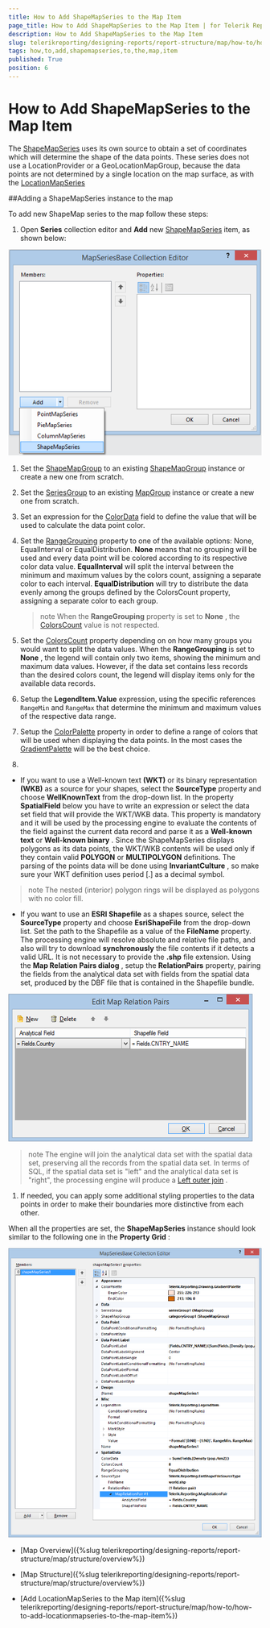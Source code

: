 ```yaml
---
title: How to Add ShapeMapSeries to the Map Item
page_title: How to Add ShapeMapSeries to the Map Item | for Telerik Reporting Documentation
description: How to Add ShapeMapSeries to the Map Item
slug: telerikreporting/designing-reports/report-structure/map/how-to/how-to-add-shapemapseries-to-the-map-item
tags: how,to,add,shapemapseries,to,the,map,item
published: True
position: 6
---
```


# How to Add ShapeMapSeries to the Map Item



The [ShapeMapSeries](/reporting/api/Telerik.Reporting.ShapeMapSeries) uses its own source to obtain a set of coordinates which will         determine the shape of the data points. These series does not use a LocationProvider or a GeoLocationMapGroup, because the data points         are not determined by a single location on the map surface, as with the [LocationMapSeries](/reporting/api/Telerik.Reporting.LocationMapSeries)

##Adding a ShapeMapSeries instance to the map

To add new ShapeMap series to the map follow these steps:         

1. Open __Series__  collection editor and __Add__  new               [ShapeMapSeries](/reporting/api/Telerik.Reporting.ShapeMapSeries) item, as shown below:               

  ![Choropleth Add Shape Map Series](images/Map/Choropleth/Choropleth_AddShapeMapSeries.png)

1. Set the [ShapeMapGroup](/reporting/api/Telerik.Reporting.ShapeMapSeries#Telerik_Reporting_ShapeMapSeries_ShapeMapGroup) to an existing               [ShapeMapGroup](/reporting/api/Telerik.Reporting.ShapeMapGroup) instance or create a new one from scratch.             

1. Set the [SeriesGroup](/reporting/api/Telerik.Reporting.MapSeriesBase#Telerik_Reporting_MapSeriesBase_SeriesGroup) to an existing               [MapGroup](/reporting/api/Telerik.Reporting.MapGroup) instance or create a new one from scratch.             

1. Set an expression for the [ColorData](/reporting/api/Telerik.Reporting.ShapeMapSeries#Telerik_Reporting_ShapeMapSeries_ColorData) field to define the value               that will be used to calculate the data point color.             

1. Set the [RangeGrouping](/reporting/api/Telerik.Reporting.ShapeMapSeries#Telerik_Reporting_ShapeMapSeries_RangeGrouping) property to one of the available options:               None, EqualInterval or EqualDistribution.               __None__  means that no grouping will be used and every data point will be colored according to its respective color data value.               __EqualInterval__  will split the interval between the minimum and maximum values by the colors count, assigning a separate color to each interval.               __EqualDistribution__  will try to distribute the data evenly among the groups defined by the ColorsCount property, assigning a separate color to each group.             

   >note When the  __RangeGrouping__  property is set to  __None__ ,                 the [ColorsCount](/reporting/api/Telerik.Reporting.ShapeMapSeries#Telerik_Reporting_ShapeMapSeries_ColorsCount) value is not respected.               

1. Set the [ColorsCount](/reporting/api/Telerik.Reporting.ShapeMapSeries#Telerik_Reporting_ShapeMapSeries_ColorsCount) property depending on on how many groups               you would want to split the data values. When the __RangeGrouping__  is set to __None__ , the legend               will contain only two items, showing the minimum and maximum data values. However, if the data set contains less records than the desired               colors count, the legend will display items only for the available data records.                           

1. Setup the __LegendItem.Value__  expression, using the specific references `RangeMin` and               `RangeMax` that determine the minimum and maximum values of the respective data range.             

1. Setup the [ColorPalette](/reporting/api/Telerik.Reporting.GraphSeriesBase#Telerik_Reporting_GraphSeriesBase_ColorPalette) property in order to define a range of               colors that will be used when displaying the data points. In the most cases the               [GradientPalette](/reporting/api/Telerik.Reporting.Drawing.GradientPalette) will be the best choice.             

1. 

   + If you want to use a Well-known text __(WKT)__  or its binary representation __(WKB)__                    as a source for your shapes, select the __SourceType__  property and choose __WellKnownText__                    from the drop-down list. In the property __SpatialField__  below you have to write an expression or select the data set                   field that will provide the WKT/WKB data. This property is mandatory and it will be used by the processing engine to evaluate                   the contents of the field against the current data record and parse it as a __Well-known text__  or                   __Well-known binary__ . Since the ShapeMapSeries displays polygons as its data points, the WKT/WKB contents will be used                   only if they contain valid __POLYGON__  or __MULTIPOLYGON__  definitions.                    The parsing of the points data will be done using __InvariantCulture__ , so make sure your WKT definition uses period [.] as                   a decimal symbol.                 

   >note The nested (interior) polygon rings will be displayed as polygons with no color fill.                   

   + If you want to use an __ESRI Shapefile__  as a shapes source, select the __SourceType__  property and                   choose __EsriShapeFile__  from the drop-down list.                 Set the path to the Shapefile as a value of the __FileName__  property. The processing engine will resolve                   absolute and relative file paths, and also will try to download __synchronously__  the file contents                   if it detects a valid URL. It is not necessary to provide the __.shp__  file extension.                 Using the __Map Relation Pairs dialog__ , setup the __RelationPairs__  property, pairing the fields                    from the analytical data set with fields from the spatial data set, produced by the DBF file that is contained in the Shapefile bundle.                   

  ![Choropleth Map Relation Pairs Dialog](images/Map/Choropleth/Choropleth_MapRelationPairsDialog.png)

   >note The engine will join the analytical data set with the spatial data set, preserving all the records from the spatial data set.                     In terms of SQL, if the spatial data set is "left" and the analytical data set is "right", the processing engine will produce a                      [Left outer join](http://en.wikipedia.org/wiki/Join_(SQL)#Left_outer_join) .                   

1. If needed, you can apply some additional styling properties to the data points in order to make their boundaries more distinctive from each other.             

When all the properties are set, the __ShapeMapSeries__  instance should look similar to the following one in the           __Property Grid__ :           

  ![Choropleth Shape Map Series Layout In Property Grid](images/Map/Choropleth/Choropleth_ShapeMapSeries_LayoutInPropertyGrid.png)

 * [Map Overview]({%slug telerikreporting/designing-reports/report-structure/map/structure/overview%})

 * [Map Structure]({%slug telerikreporting/designing-reports/report-structure/map/structure/overview%})

 * [Add LocationMapSeries to the Map item]({%slug telerikreporting/designing-reports/report-structure/map/how-to/how-to-add-locationmapseries-to-the-map-item%})
